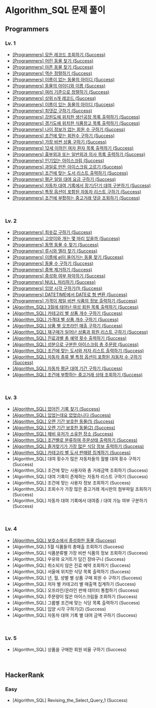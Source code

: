 # Algorithm_SQL 문제 풀이

## Programmers

### Lv. 1
- [[Programmers] 모든 레코드 조회하기 (Success)](https://hj0216.tistory.com/706)
- [[Programmers] 어린 동물 찾기 (Success)](https://hj0216.tistory.com/695)
- [[Programmers] 아픈 동물 찾기 (Success)](https://hj0216.tistory.com/693)
- [[Programmers] 역순 정렬하기 (Success)](https://hj0216.tistory.com/703)
- [[Programmers] 이름이 없는 동물의 아이디 (Success)](https://hj0216.tistory.com/710)
- [[Programmers] 동물의 아이디와 이름 (Success)](https://hj0216.tistory.com/712)
- [[Programmers] 여러 기준으로 정렬하기 (Success)](https://hj0216.tistory.com/713)
- [[Programmers] 상위 n개 레코드 (Success)](https://hj0216.tistory.com/715)
- [[Programmers] 이름이 있는 동물의 아이디 (Success)](https://hj0216.tistory.com/717)
- [[Programmers] 최댓값 구하기 (Success)](https://hj0216.tistory.com/718)
- [[Programmers] 강원도에 위치한 생산공장 목록 출력하기 (Success)](https://hj0216.tistory.com/721)
- [[Programmers] 경기도에 위치한 식품창고 목록 출력하기 (Success)](https://hj0216.tistory.com/725)
- [[Programmers] 나이 정보가 없는 회원 수 구하기 (Success)](https://hj0216.tistory.com/727)
- [[Programmers] 조건에 맞는 회원수 구하기 (Success)](https://hj0216.tistory.com/731)
- [[Programmers] 가장 비싼 상품 구하기 (Success)](https://hj0216.tistory.com/733)
- [[Programmers] 12세 이하인 여자 환자 목록 출력하기 (Success)](https://hj0216.tistory.com/738)
- [[Programmers] 흉부외과 또는 일반외과 의사 목록 출력하기 (Success)](https://hj0216.tistory.com/740)
- [[Programmers] 인기있는 아이스크림 (Success)](https://hj0216.tistory.com/747)
- [[Programmers] 과일로 만든 아이스크림 고르기 (Success)](https://hj0216.tistory.com/750)
- [[Programmers] 조건에 맞는 도서 리스트 출력하기 (Success)](https://hj0216.tistory.com/752)
- [[Programmers] 평균 일일 대여 요금 구하기 (Success)](https://hj0216.tistory.com/755)
- [[Programmers] 자동차 대여 기록에서 장기/단기 대여 구분하기 (Success)](https://hj0216.tistory.com/758)
- [[Programmers] 특정 옵션이 포함된 자동차 리스트 구하기 (Success)](https://hj0216.tistory.com/759)
- [[Programmers] 조건에 부합하는 중고거래 댓글 조회하기 (Success)](https://hj0216.tistory.com/762)

<br/>

### Lv. 2
- [[Programmers] 최솟값 구하기 (Success)](https://hj0216.tistory.com/766)
- [[Programmers] 고양이와 개는 몇 마리 있을까 (Success)](https://hj0216.tistory.com/768)
- [[Programmers] 동명 동물 수 찾기 (Success)](https://hj0216.tistory.com/772)
- [[Programmers] 루시와 엘라 찾기 (Success)](https://hj0216.tistory.com/775)
- [[Programmers] 이름에 el이 들어가는 동물 찾기 (Success)](https://hj0216.tistory.com/777)
- [[Programmers] 동물 수 구하기 (Success)](https://hj0216.tistory.com/784)
- [[Programmers] 중복 제거하기 (Success)](https://hj0216.tistory.com/788)
- [[Programmers] 중성화 여부 파악하기 (Success)](https://hj0216.tistory.com/790)
- [[Programmers] NULL 처리하기 (Success)](https://hj0216.tistory.com/795)
- [[Programmers] 입양 시각 구하기(1) (Success)](https://hj0216.tistory.com/799)
- [[Programmers] DATETIME에서 DATE로 형 변환 (Success)](https://hj0216.tistory.com/801)
- [[Programmers] 가격이 제일 비싼 식품의 정보 출력하기 (Success)](https://hj0216.tistory.com/804)
- [[Algorithm_SQL] 3월에 태어난 여성 회원 목록 출력하기 (Success)](https://hj0216.tistory.com/807)
- [[Algorithm_SQL] 카테고리 별 상품 개수 구하기 (Success)](https://hj0216.tistory.com/812)
- [[Algorithm_SQL] 가격대 별 상품 개수 구하기 (Success)](https://hj0216.tistory.com/815)
- [[Algorithm_SQL] 상품 별 오프라인 매출 구하기 (Success)](https://hj0216.tistory.com/819)
- [[Algorithm_SQL] 재구매가 일어난 상품과 회원 리스트 구하기 (Success)](https://hj0216.tistory.com/824)
- [[Algorithm_SQL] 진료과별 총 예약 횟수 출력하기 (Success)](https://hj0216.tistory.com/827)
- [[Algorithm_SQL] 성분으로 구분한 아이스크림 총 주문량 (Success)](https://hj0216.tistory.com/834)
- [[Algorithm_SQL] 조건에 맞는 도서와 저자 리스트 출력하기 (Success)](https://hj0216.tistory.com/826)
- [[Algorithm_SQL] 자동차 종류 별 특정 옵션이 포함된 자동차 수 구하기 (Success)](https://hj0216.tistory.com/843)
- [[Algorithm_SQL] 자동차 평균 대여 기간 구하기 (Success)](https://hj0216.tistory.com/848)
- [[Algorithm_SQL] 조건에 부합하는 중고거래 상태 조회하기 (Success)](https://hj0216.tistory.com/853)

<br/>

### Lv. 3
- [[Algorithm_SQL] 없어진 기록 찾기 (Success)](https://hj0216.tistory.com/832)
- [[Algorithm_SQL] 있었는데요 없었습니다 (Success)](https://hj0216.tistory.com/842)
- [[Algorithm_SQL] 오랜 기간 보호한 동물(1) (Success)](https://hj0216.tistory.com/846)
- [[Algorithm_SQL] 오랜 기간 보호한 동물(2) (Success)](https://hj0216.tistory.com/854)
- [[Algorithm_SQL] 헤비 유저가 소유한 장소 (Success)](https://hj0216.tistory.com/859)
- [[Algorithm_SQL] 조건별로 분류하여 주문상태 출력하기 (Success)](https://hj0216.tistory.com/863)
- [[Algorithm_SQL] 즐겨찾기가 가장 많은 식당 정보 출력하기 (Success)](https://hj0216.tistory.com/864)
- [[Algorithm_SQL] 카테고리 별 도서 판매량 집계하기 (Success)](https://hj0216.tistory.com/874)
- [Algorithm_SQL] 대여 횟수가 많은 자동차들의 월별 대여 횟수 구하기 (Success)
- [Algorithm_SQL] 조건에 맞는 사용자와 총 거래금액 조회하기 (Success)
- [Algorithm_SQL] 대여 기록이 존재하는 자동차 리스트 구하기 (Success)
- [Algorithm_SQL] 조건에 맞는 사용자 정보 조회하기 (Success)
- [Algorithm_SQL] 조회수가 가장 많은 중고거래 게시판의 첨부파일 조회하기 (Success)
- [Algorithm_SQL] 자동차 대여 기록에서 대여중 / 대여 가능 여부 구분하기 (Success)

<br/>

### Lv. 4
- [[Algorithm_SQL] 보호소에서 중성화한 동물 (Success)](https://hj0216.tistory.com/861)
- [Algorithm_SQL] 5월 식품들의 총매출 조회하기 (Success)
- [Algorithm_SQL] 식품분류별 가장 비싼 식품의 정보 조회하기 (Success)
- [Algorithm_SQL] 우유와 요거트가 담긴 장바구니 (Success)
- [Algorithm_SQL] 취소되지 않은 진료 예약 조회하기 (Success)
- [Algorithm_SQL] 서울에 위치한 식당 목록 출력하기 (Success)
- [Algorithm_SQL] 년, 월, 성별 별 상품 구매 회원 수 구하기 (Success)
- [Algorithm_SQL] 저자 별 카테고리 별 매출액 집계하기 (Success)
- [Algorithm_SQL] 오프라인/온라인 판매 데이터 통합하기 (Success)
- [Algorithm_SQL] 주문량이 많은 아이스크림들 조회하기 (Success)
- [Algorithm_SQL] 그룹별 조건에 맞는 식당 목록 출력하기 (Success)
- [Algorithm_SQL] 입양 시각 구하기(2) (Success)
- [Algorithm_SQL] 자동차 대여 기록 별 대여 금액 구하기 (Success)

<br/>

### Lv. 5
- [Algorithm_SQL] 상품을 구매한 회원 비율 구하기 (Success)



<br/>



## HackerRank

### Easy
- [Algorithm_SQL] Revising_the_Select_Query_1 (Success)
